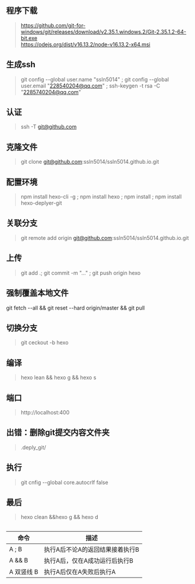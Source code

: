 ## 程序下载
>https://github.com/git-for-windows/git/releases/download/v2.35.1.windows.2/Git-2.35.1.2-64-bit.exe      
https://odejs.org/dist/v16.13.2/node-v16.13.2-x64.msi
## 生成ssh
>git config --global user.name "ssln5014" ; git config --global user.email "228540204@qq.com" ; ssh-keygen -t rsa -C "2285740204@qq.com"
## 认证
>ssh -T git@github.com
## 克隆文件
>git clone git@github.com:ssln5014/ssln5014.github.io.git
## 配置环境
>npm install hexo-cli -g ; npm install hexo ; npm install ; npm install hexo-deplyer-git
## 关联分支
>git remote add origin git@github.com:ssln5014/ssln5014.github.io.git
## 上传
>git add .; git commit -m "..." ; git push origin hexo
## 强制覆盖本地文件
git fetch --all && git reset --hard origin/master && git pull
## 切换分支
>git ceckout -b hexo
## 编译
>hexo lean && hexo g && hexo s
## 端口
>http://localhost:400
## 出错：删除git提交内容文件夹
>.deply_git/
## 执行
>git cnfig --global core.autocrlf false
## 最后
>hexo clean &&hexo g && hexo d
## 
>
| 命令	| 描述|
|--------|-----------------------------|
|A ; B	| 执行A后不论A的返回结果接着执行B   |  
|A && B 	| 执行A后，仅在A成功运行后执行B|       
|A 双竖线 B	| 执行A后仅在A失败后执行A     |
